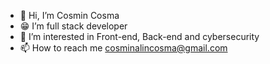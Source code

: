 - 👋 Hi, I’m Cosmin Cosma
- 😁 I’m full stack developer
- 👀 I’m interested in Front-end, Back-end and cybersecurity
- 📫 How to reach me cosminalincosma@gmail.com
